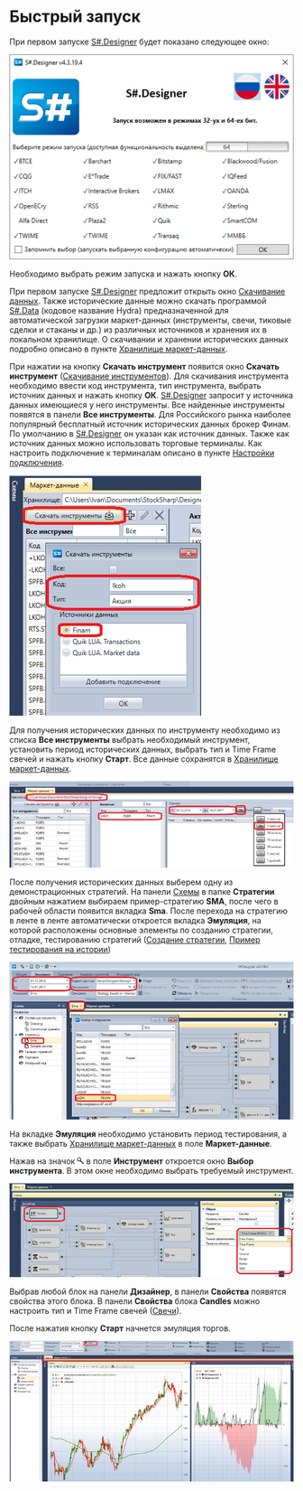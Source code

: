 # Быстрый запуск

При первом запуске [S\#.Designer](Designer.md) будет показано следующее окно:

![Designer Quick start 00](../images/Designer_Quick_start_00.png)

Необходимо выбрать режим запуска и нажать кнопку **ОК**.

При первом запуске [S\#.Designer](Designer.md) предложит открыть окно [Скачивание данных](Designer_Downloading_data.md). Также исторические данные можно скачать программой [S\#.Data](Hydra.md) (кодовое название Hydra) предназначенной для автоматической загрузки маркет\-данных (инструменты, свечи, тиковые сделки и стаканы и др.) из различных источников и хранения их в локальном хранилище. О скачивании и хранении исторических данных подробно описано в пункте [Хранилище маркет\-данных](Designer_Repository_of_historical_data.md).

При нажатии на кнопку **Скачать инструмент** появится окно **Скачать инструмент** ([Скачивание инструментов](Designer_Download_instruments.md)). Для скачивания инструмента необходимо ввести код инструмента, тип инструмента, выбрать источник данных и нажать кнопку **ОК**. [S\#.Designer](Designer.md) запросит у источника данных имеющиеся у него инструменты. Все найденные инструменты появятся в панели **Все инструменты**. Для Российского рынка наиболее популярный бесплатный источник исторических данных брокер Финам. По умолчанию в [S\#.Designer](Designer.md) он указан как источник данных. Также как источник данных можно использовать торговые терминалы. Как настроить подключение к терминалам описано в пункте [Настройки подключения](Designer_Connection_settings.md).

![Designer Quick start 01](../images/Designer_Quick_start_01.png)

Для получения исторических данных по инструменту необходимо из списка **Все инструменты** выбрать необходимый инструмент, установить период исторических данных, выбрать тип и Time Frame свечей и нажать кнопку **Старт**. Все данные сохранятся в [Хранилище маркет\-данных](Designer_Repository_of_historical_data.md).

![Designer Quick start 02](../images/Designer_Quick_start_02.png)

После получения исторических данных выберем одну из демонстрационных стратегий. На панели [Схемы](Designer_Panel_Schemas.md) в папке **Стратегии** двойным нажатием выбираем пример\-стратегию **SMA**, после чего в рабочей области появится вкладка **Sma**. После перехода на стратегию в ленте в ленте автоматически откроется вкладка **Эмуляция**, на которой расположены основные элементы по созданию стратегии, отладке, тестированию стратегий ([Создание стратегии](Designer_Creation_strategy.md), [Пример тестирования на истории](Designer_Example_of_backtesting.md))

![Designer Quick start 03](../images/Designer_Quick_start_03.png)

На вкладке **Эмуляция** необходимо установить период тестирования, а также выбрать [Хранилище маркет\-данных](Designer_Repository_of_historical_data.md) в поле **Маркет\-данные**.

Нажав на значок ![Designer Quick start 04](../images/Designer_Quick_start_04.png) в поле **Инструмент** откроется окно **Выбор инструмента**. В этом окне необходимо выбрать требуемый инструмент.

![Designer Quick start 05](../images/Designer_Quick_start_05.png)

Выбрав любой блок на панели **Дизайнер**, в панели **Свойства** появятся свойства этого блока. В панели **Свойства** блока **Candles** можно настроить тип и Time Frame свечей ([Свечи](Candles.md)).

После нажатия кнопку **Старт** начнется эмуляция торгов.

![Designer Quick start 06](../images/Designer_Quick_start_06.png)
